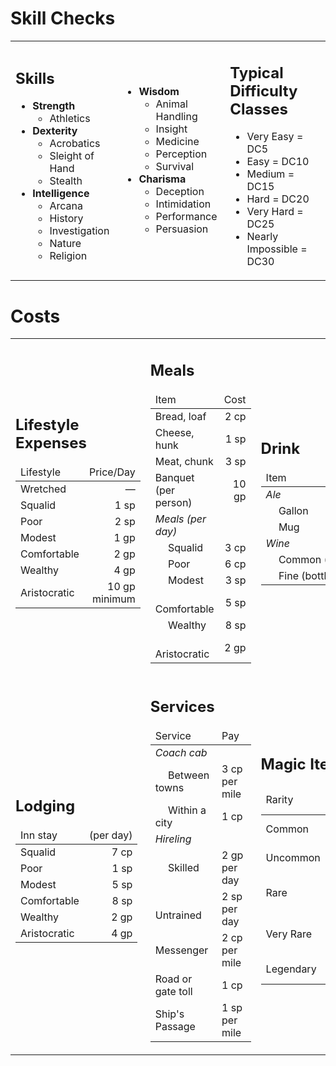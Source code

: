 # Skill Checks

<table><tr><td>

## Skills

- **Strength**
  - Athletics
- **Dexterity**
  - Acrobatics
  - Sleight of Hand
  - Stealth
- **Intelligence**
  - Arcana
  - History
  - Investigation
  - Nature
  - Religion

</td><td>

- **Wisdom**
  - Animal Handling
  - Insight
  - Medicine
  - Perception
  - Survival
- **Charisma**
  - Deception
  - Intimidation
  - Performance
  - Persuasion

</td><td>

## Typical Difficulty Classes

 - Very Easy = DC5
 - Easy = DC10
 - Medium = DC15
 - Hard = DC20
 - Very Hard = DC25
 - Nearly Impossible = DC30

</td></tr></table>

# Costs

<table>
  <tr>
    <td>
      <h2>Lifestyle Expenses</h2>
        <table>
          <thead>
            <tr>
              <td>Lifestyle</td>
              <td style="text-align: right;">Price/Day</td>
            </tr>
          </thead>
          <tbody>
            <tr>
              <td>Wretched</td>
              <td style="text-align: right;">—</td>
            </tr>
            <tr>
              <td>Squalid</td>
              <td style="text-align: right;">1 sp</td>
            </tr>
            <tr>
              <td>Poor</td>
              <td style="text-align: right;">2 sp<br></td>
            </tr>
            <tr>
              <td>Modest</td>
              <td style="text-align: right;">1 gp</td>
            </tr>
            <tr>
              <td>Comfortable</td>
              <td style="text-align: right;">2 gp<br></td>
            </tr>
            <tr>
              <td>Wealthy</td>
              <td style="text-align: right;">4 gp</td>
            </tr>
            <tr>
              <td>Aristocratic</td>
              <td style="text-align: right;">10 gp minimum<br></td>
            </tr>
          </tbody>
        </table>
    </td>
    <td>
      <h2>Meals</h2>
      <table>
        <thead>
          <tr>
            <td>Item</td>
            <td style="text-align: right;">Cost</td>
          </tr>
        </thead>
        <tbody>
          <tr>
            <td>Bread, loaf<br></td>
            <td style="text-align: right;">2 cp<br></td>
          </tr>
          <tr>
            <td>Cheese, hunk<br></td>
            <td style="text-align: right;">1 sp</td>
          </tr>
          <tr>
            <td>Meat, chunk<br></td>
            <td style="text-align: right;">3 sp</td>
          </tr>
          <tr>
            <td>Banquet (per person)<br></td>
            <td style="text-align: right;">10 gp</td>
          </tr>
          <tr>
            <td><em>Meals (per day)<br></em></td>
            <td style="text-align: right;"></td>
          </tr>
          <tr>
            <td>  Squalid</td>
            <td style="text-align: right;">3 cp</td>
          </tr>
          <tr>
            <td>  Poor</td>
            <td style="text-align: right;">6 cp<br></td>
          </tr>
          <tr>
            <td>  Modest</td>
            <td style="text-align: right;">3 sp</td>
          </tr>
          <tr>
            <td>  Comfortable</td>
            <td style="text-align: right;">5 sp<br></td>
          </tr>
          <tr>
            <td>  Wealthy</td>
            <td style="text-align: right;">8 sp</td>
          </tr>
          <tr>
            <td>  Aristocratic</td>
            <td style="text-align: right;">2 gp<br></td>
          </tr>
        </tbody>
      </table>
    </td>
    <td>
      <h2>Drink</h2>
      <table>
        <thead>
          <tr>
            <td>Item</td>
            <td style="text-align: right;">Cost</td>
          </tr>
        </thead>
        <tbody>
          <tr>
            <td><em>Ale</em></td>
            <td style="text-align: right;"></td>
          </tr>
          <tr>
            <td>  Gallon</td>
            <td style="text-align: right;">2 sp</td>
          </tr>
          <tr>
            <td>  Mug</td>
            <td style="text-align: right;">4 cp<br></td>
          </tr>
          <tr>
            <td><em>Wine</em></td>
            <td style="text-align: right;"></td>
          </tr>
          <tr>
            <td>  Com⁠mon (pitcher)</td>
            <td style="text-align: right;">2 sp<br></td>
          </tr>
          <tr>
            <td>  Fine (bottle)</td>
            <td style="text-align: right;">10 gp</td>
          </tr>
        </tbody>
      </table>
    </td>
  </tr>
  <tr>
    <td>
      <h2>Lodging</h2>
      <table>
        <thead>
          <tr>
            <td>Inn stay</td>
            <td style="text-align: right;">(per day)</td>
          </tr>
        </thead>
        <tbody>
          <tr>
            <td>Squalid</td>
            <td style="text-align: right;">7 cp</td>
          </tr>
          <tr>
            <td>Poor</td>
            <td style="text-align: right;">1 sp<br></td>
          </tr>
          <tr>
            <td>Modest</td>
            <td style="text-align: right;">5 sp</td>
          </tr>
          <tr>
            <td>Comfortable<br></td>
            <td style="text-align: right;">8 sp<br></td>
          </tr>
          <tr>
            <td>Wealthy</td>
            <td style="text-align: right;">2 gp</td>
          </tr>
          <tr>
            <td>Aristocratic</td>
            <td style="text-align: right;">4 gp<br></td>
          </tr>
        </tbody>
      </table>
    </td>
    <td>
      <h2>Services</h2>
      <table>
        <thead>
          <tr>
            <td>Service</td>
            <td>Pay</td>
          </tr>
        </thead>
        <tbody>
          <tr>
            <td><em>Coach cab</em></td>
            <td></td>
          </tr>
          <tr>
            <td>  Between towns</td>
            <td>3 cp per mile<br></td>
          </tr>
          <tr>
            <td>  Within a city</td>
            <td>1 cp<br></td>
          </tr>
          <tr>
            <td><em>Hireling</em></td>
            <td></td>
          </tr>
          <tr>
            <td>  Sk⁠illed</td>
            <td>2 gp per day<br></td>
          </tr>
          <tr>
            <td>  Untrained</td>
            <td>2 sp per day<br></td>
          </tr>
          <tr>
            <td>Messenger</td>
            <td>2 cp per mile<br></td>
          </tr>
          <tr>
            <td>Road or gate toll<br></td>
            <td>1 cp<br></td>
          </tr>
          <tr>
            <td>Ship's Passage<br></td>
            <td>1 sp per mile<br></td>
          </tr>
        </tbody>
      </table>
    </td>
    <td>
      <h2>Magic Item Rarity</h2>
      <table>
        <thead>
          <tr>
            <td>Rarity</td>
            <td>Character Level</td>
            <td>Value</td>
          </tr>
        </thead>
        <tbody>
          <tr>
            <td>Common</td>
            <td>1st or higher</td>
            <td>50-100 gp</td>
          </tr>
          <tr>
            <td>Uncommon</td>
            <td>1st or higher</td>
            <td>101-500 gp</td>
          </tr>
          <tr>
            <td>Rare</td>
            <td>5th or higher</td>
            <td>501-5000 gp</td>
          </tr>
          <tr>
            <td>Very Rare</td>
            <td>11th or higher</td>
            <td>5001-50000 gp</td>
          </tr>
          <tr>
            <td>Legendary</td>
            <td>17th or higher</td>
            <td>50001+ gp</td>
          </tr>
        </tbody>
      </table>
    </td>
  </tr>
</table>
